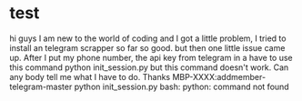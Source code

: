 # test
hi guys I am new to the world of coding and I got a little problem, I tried to install an telegram scrapper so far so good. but then one little issue came up. After I put my phone number, the api key from telegram in a have to use this command python init_session.py but this command doesn't work. Can any body tell me what I have to do. Thanks 
MBP-XXXX:addmember-telegram-master python init_session.py
bash: python: command not found


